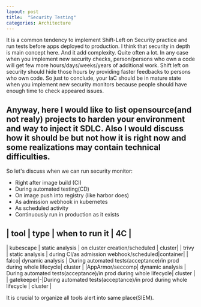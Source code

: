 ```yaml
---
layout: post
title:  "Security Testing"
categories: Architecture
---
```



It is a common tendency to implement Shift-Left on Security practice and run tests before apps deployed to production. I think that security in depth is main concept here. And it add complexity. Quite often a lot.
In any case when you implement new security checks, person/persons who own a code will get few more hours/days/weeks/years of additional work. Shift left on security should hide those hours by providing faster feedbacks to persons who own code. So just to conclude, your IaC should be in mature state when you implement new security monitors because people should have enough time to check appeared issues.

Anyway, here I would like to list opensource(and not realy) projects to harden your environment and way to inject it SDLC. Also I would discuss how it should be but not how it is right now and some realizations may contain technical difficulties.
---

So let's discuss when we can run security monitor:
* Right after image build (CI)
* During automated testing(CD)
* On image push into registry (like harbor does)
* As admission webhook in kubernetes
* As scheduled activity
* Continuously run in production as it exists


| tool | type | when to run it  | 4C |
-----------------------------------------
| kubescape | static analysis | on cluster creation/scheduled | cluster|
| trivy | static analysis | during CI/as admission webhook/scheduled|container|
| falco| dynamic analysis | During automated tests(acceptance)/in prod during whole lifecycle| cluster |
|AppArmor/seccomp| dynamic analysis | During automated tests(acceptance)/in prod during whole lifecycle| cluster |
| gatekeeper|-|During automated tests(acceptance)/in prod during whole lifecycle | cluster |

It is crucial to organize all tools alert into same place(SIEM).
